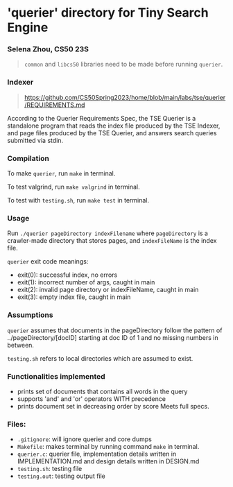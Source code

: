 # 'querier' directory for Tiny Search Engine

### Selena Zhou, CS50 23S

> `common` and `libcs50` libraries need to be made before running `querier`.

### Indexer
> https://github.com/CS50Spring2023/home/blob/main/labs/tse/querier/REQUIREMENTS.md

According to the Querier Requirements Spec, the TSE Querier is a standalone program that reads the index file produced by the TSE Indexer, and page files produced by the TSE Querier, and answers search queries submitted via stdin.

### Compilation
To make `querier`, run `make` in terminal.

To test valgrind, run `make valgrind` in terminal.

To test with `testing.sh`, run `make test` in terminal.

### Usage
Run `./querier pageDirectory indexFilename` where `pageDirectory` is a crawler-made directory that stores pages, and `indexFileName` is the index file.

`querier` exit code meanings:
* exit(0): successful index, no errors
* exit(1): incorrect number of args, caught in main
* exit(2): invalid page directory or indexFileName, caught in main
* exit(3): empty index file, caught in main

### Assumptions
`querier` assumes that documents in the pageDirectory follow the pattern of ../pageDirectory/\[docID] starting at doc ID of 1 and no missing numbers in between.

`testing.sh` refers to local directories which are assumed to exist.

### Functionalities implemented

* prints set of documents that contains all words in the query
* supports 'and' and 'or' operators WITH precedence
* prints document set in decreasing order by score
Meets full specs.

### Files:
* `.gitignore`: will ignore querier and core dumps
* `Makefile`: makes terminal by running command `make` in terminal.
* `querier.c`: querier file, implementation details written in IMPLEMENTATION.md and design details written in DESIGN.md
* `testing.sh`: testing file
* `testing.out`: testing output file
